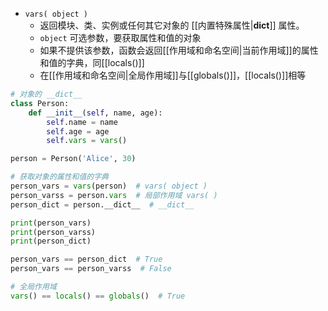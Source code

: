 - `vars( object )`
	- 返回模块、类、实例或任何其它对象的 [[内置特殊属性|__dict__]] 属性。
	- `object` 可选参数，要获取属性和值的对象
	- 如果不提供该参数，函数会返回[[作用域和命名空间|当前作用域]]的属性和值的字典，同[[locals()]]
	- 在[[作用域和命名空间|全局作用域]]与[[globals()]]，[[locals()]]相等
```python
# 对象的 __dict__  
class Person:
    def __init__(self, name, age):
        self.name = name
        self.age = age
        self.vars = vars()

person = Person('Alice', 30)

# 获取对象的属性和值的字典
person_vars = vars(person)  # vars( object )
person_varss = person.vars  # 局部作用域 vars( )
person_dict = person.__dict__  # __dict__

print(person_vars)
print(person_varss)
print(person_dict)

person_vars == person_dict  # True
person_vars == person_varss  # False

# 全局作用域
vars() == locals() == globals()  # True
```

